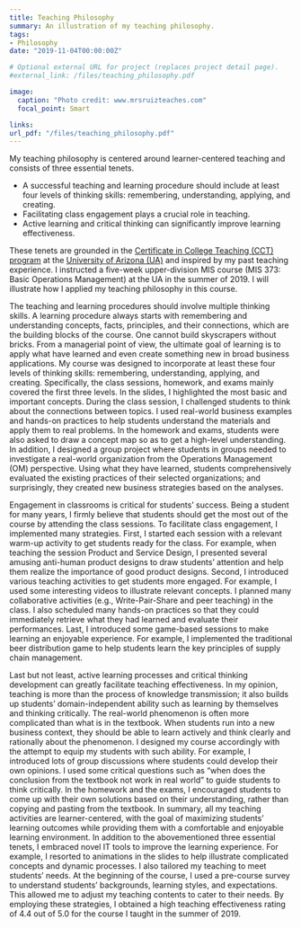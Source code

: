 ```yaml
---
title: Teaching Philosophy
summary: An illustration of my teaching philosophy.
tags: 
- Philosophy
date: "2019-11-04T00:00:00Z"

# Optional external URL for project (replaces project detail page).
#external_link: /files/teaching_philosophy.pdf

image:
  caption: "Photo credit: www.mrsruizteaches.com"
  focal_point: Smart

links:
url_pdf: "/files/teaching_philosophy.pdf"
---
```


My teaching philosophy is centered around learner-centered teaching and consists of three essential tenets. 

- A successful teaching and learning procedure should include at least four levels of thinking skills: remembering, understanding, applying, and creating. 
- Facilitating class engagement plays a crucial role in teaching. 
- Active learning and critical thinking can significantly improve learning effectiveness. 

These tenets are grounded in the [Certificate in College Teaching (CCT) program](https://cct.oia.arizona.edu) at the [University of Arizona (UA)](https://www.arizona.edu) and inspired by my past teaching experience. I instructed a five-week upper-division MIS course (MIS 373: Basic Operations Management) at the UA in the summer of 2019. I will illustrate how I applied my teaching philosophy in this course.

The teaching and learning procedures should involve multiple thinking skills. A learning procedure always starts with remembering and understanding concepts, facts, principles, and their connections, which are the building blocks of the course. One cannot build skyscrapers without bricks. From a managerial point of view, the ultimate goal of learning is to apply what have learned and even create something new in broad business applications. My course was designed to incorporate at least these four levels of thinking skills: remembering, understanding, applying, and creating. Specifically, the class sessions, homework, and exams mainly covered the first three levels. In the slides, I highlighted the most basic and important concepts. During the class session, I challenged students to think about the connections between topics. I used real-world business examples and hands-on practices to help students understand the materials and apply them to real problems. In the homework and exams, students were also asked to draw a concept map so as to get a high-level understanding. In addition, I designed a group project where students in groups needed to investigate a real-world organization from the Operations Management (OM) perspective. Using what they have learned, students comprehensively evaluated the existing practices of their selected organizations; and surprisingly, they created new business strategies based on the analyses.

Engagement in classrooms is critical for students’ success. Being a student for many years, I firmly believe that students should get the most out of the course by attending the class sessions. To facilitate class engagement, I implemented many strategies. First, I started each session with a relevant warm-up activity to get students ready for the class. For example, when teaching the session Product and Service Design, I presented several amusing anti-human product designs to draw students’ attention and help them realize the importance of good product designs. Second, I introduced various teaching activities to get students more engaged. For example, I used some interesting videos to illustrate relevant concepts. I planned many collaborative activities (e.g., Write-Pair-Share and peer teaching) in the class. I also scheduled many hands-on practices so that they could immediately retrieve what they had learned and evaluate their performances. Last, I introduced some game-based sessions to make learning an enjoyable experience. For example, I implemented the traditional beer distribution game to help students learn the key principles of supply chain management.

Last but not least, active learning processes and critical thinking development can greatly facilitate teaching effectiveness. In my opinion, teaching is more than the process of knowledge transmission; it also builds up students’ domain-independent ability such as learning by themselves and thinking critically. The real-world phenomenon is often more complicated than what is in the textbook. When students run into a new business context, they should be able to learn actively and think clearly and rationally about the phenomenon. I designed my course accordingly with the attempt to equip my students with such ability. For example, I introduced lots of group discussions where students could develop their own opinions. I used some critical questions such as “when does the conclusion from the textbook not work in real world” to guide students to think critically. In the homework and the exams, I encouraged students to come up with their own solutions based on their understanding, rather than copying and pasting from the textbook.
In summary, all my teaching activities are learner-centered, with the goal of maximizing students’ learning outcomes while providing them with a comfortable and enjoyable learning environment. In addition to the abovementioned three essential tenets, I embraced novel IT tools to improve the learning experience. For example, I resorted to animations in the slides to help illustrate complicated concepts and dynamic processes. I also tailored my teaching to meet students’ needs. At the beginning of the course, I used a pre-course survey to understand students’ backgrounds, learning styles, and expectations. This allowed me to adjust my teaching contents to cater to their needs. By employing these strategies, I obtained a high teaching effectiveness rating of 4.4 out of 5.0 for the course I taught in the summer of 2019.   


